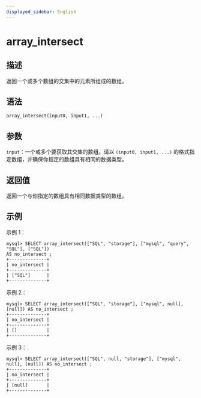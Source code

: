 ```yaml
---
displayed_sidebar: English
---
```


# array_intersect

## 描述

返回一个或多个数组的交集中的元素所组成的数组。

## 语法

```Haskell
array_intersect(input0, input1, ...)
```

## 参数

`input`：一个或多个要获取其交集的数组。请以 `(input0, input1, ...)` 的格式指定数组，并确保你指定的数组具有相同的数据类型。

## 返回值

返回一个与你指定的数组具有相同数据类型的数组。

## 示例

示例 1：

```Plain
mysql> SELECT array_intersect(["SQL", "storage"], ["mysql", "query", "SQL"], ["SQL"])
AS no_intersect ;
+--------------+
| no_intersect |
+--------------+
| ["SQL"]      |
+--------------+
```

示例 2：

```Plain
mysql> SELECT array_intersect(["SQL", "storage"], ["mysql", null], [null]) AS no_intersect ;
+--------------+
| no_intersect |
+--------------+
| []           |
+--------------+
```

示例 3：

```Plain
mysql> SELECT array_intersect(["SQL", null, "storage"], ["mysql", null], [null]) AS no_intersect ;
+--------------+
| no_intersect |
+--------------+
| [null]       |
+--------------+
```